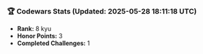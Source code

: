 ### 🏆 Codewars Stats (Updated: 2025-05-28 18:11:18 UTC)

- **Rank:** 8 kyu
- **Honor Points:** 3
- **Completed Challenges:** 1
